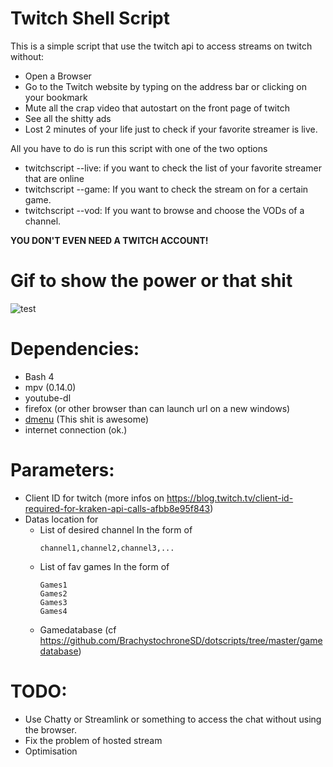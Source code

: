# Twitch Shell Script

This is a simple script that use the twitch api to access streams on twitch without:
  + Open a Browser
  + Go to the Twitch website by typing on the address bar or clicking on your bookmark
  + Mute all the crap video that autostart on the front page of twitch
  + See all the shitty ads
  + Lost 2 minutes of your life just to check if your favorite streamer is live.

All you have to do is run this script with one of the two options
  + twitchscript --live: if you want to check the list of your favorite streamer that are online
  + twitchscript --game: If you want to check the stream on for a certain game.
  + twitchscript --vod: If you want to browse and choose the VODs of a channel.

**YOU DON'T EVEN NEED A TWITCH ACCOUNT!**

# Gif to show the power or that shit

![test](https://media.giphy.com/media/8FffLJPtHZaJ1KDHom/giphy.gif)

# Dependencies:
  + Bash 4
  + mpv (0.14.0)
  + youtube-dl
  + firefox (or other browser than can launch url on a new windows)
  + [dmenu](https://tools.suckless.org/dmenu/) (This shit is awesome)
  + internet connection (ok.)

# Parameters:
  + Client ID for twitch (more infos on https://blog.twitch.tv/client-id-required-for-kraken-api-calls-afbb8e95f843)
  + Datas location for
    + List of desired channel
      In the form of
      ```
      channel1,channel2,channel3,...
      ```
    + List of fav games
      In the form of
      ```
      Games1
      Games2
      Games3
      Games4
      
      ```
    + Gamedatabase (cf https://github.com/BrachystochroneSD/dotscripts/tree/master/gamedatabase)
    
# TODO:
  + Use Chatty or Streamlink or something to access the chat without using the browser.
  + Fix the problem of hosted stream
  + Optimisation